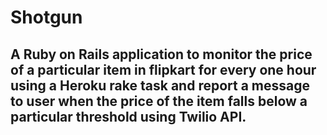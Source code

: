 # Shotgun

## A Ruby on Rails application to monitor the price of a particular item in flipkart for every one hour using a Heroku rake task and report a message to user when the price of the item falls below a particular threshold using Twilio API.

